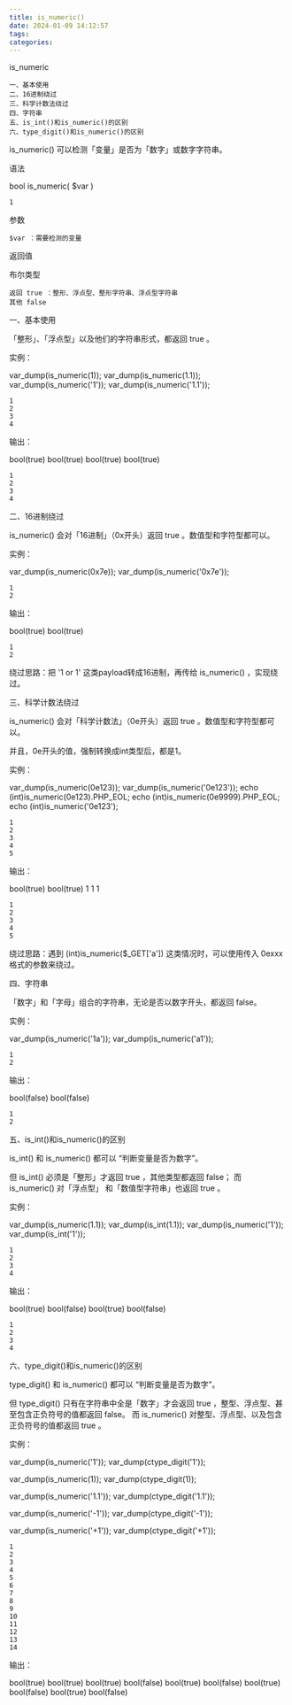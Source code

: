 ```yaml
---
title: is_numeric()
date: 2024-01-09 14:12:57
tags:
categories:
---
```


is_numeric

    一、基本使用
    二、16进制绕过
    三、科学计数法绕过
    四、字符串
    五、is_int()和is_numeric()的区别
    六、type_digit()和is_numeric()的区别

is_numeric() 可以检测「变量」是否为「数字」或数字字符串。

语法

bool is_numeric( $var )

    1

参数

    $var ：需要检测的变量

返回值

布尔类型

    返回 true ：整形、浮点型、整形字符串、浮点型字符串
    其他 false

一、基本使用

「整形」、「浮点型」以及他们的字符串形式，都返回 true 。

实例：

var_dump(is_numeric(1));
var_dump(is_numeric(1.1));
var_dump(is_numeric('1'));
var_dump(is_numeric('1.1'));

    1
    2
    3
    4

输出：

bool(true)
bool(true)
bool(true)
bool(true)

    1
    2
    3
    4


二、16进制绕过

is_numeric() 会对「16进制」（0x开头）返回 true 。数值型和字符型都可以。

实例：

var_dump(is_numeric(0x7e));
var_dump(is_numeric('0x7e'));

    1
    2

输出：

bool(true)
bool(true)

    1
    2

绕过思路：把 '1 or 1' 这类payload转成16进制，再传给 is_numeric() ，实现绕过。

三、科学计数法绕过

is_numeric() 会对「科学计数法」（0e开头）返回 true 。数值型和字符型都可以。

并且，0e开头的值，强制转换成int类型后，都是1。

实例：

var_dump(is_numeric(0e123));
var_dump(is_numeric('0e123'));
echo (int)is_numeric(0e123).PHP_EOL;
echo (int)is_numeric(0e9999).PHP_EOL;
echo (int)is_numeric('0e123');

    1
    2
    3
    4
    5

输出：

bool(true)
bool(true)
1
1
1

    1
    2
    3
    4
    5

绕过思路：遇到 (int)is_numeric($_GET['a']) 这类情况时，可以使用传入 0exxx 格式的参数来绕过。

四、字符串

「数字」和「字母」组合的字符串，无论是否以数字开头，都返回 false。

实例：

var_dump(is_numeric('1a'));
var_dump(is_numeric('a1'));

    1
    2

输出：

bool(false)
bool(false)

    1
    2


五、is_int()和is_numeric()的区别

is_int() 和 is_numeric() 都可以 “判断变量是否为数字”。

但 is_int() 必须是「整形」才返回 true ，其他类型都返回 false；
而 is_numeric() 对「浮点型」 和「数值型字符串」也返回 true 。

实例：

var_dump(is_numeric(1.1));
var_dump(is_int(1.1));
var_dump(is_numeric('1'));
var_dump(is_int('1'));

    1
    2
    3
    4

输出：

bool(true)
bool(false)
bool(true)
bool(false)

    1
    2
    3
    4


六、type_digit()和is_numeric()的区别

type_digit() 和 is_numeric() 都可以 “判断变量是否为数字”。

但 type_digit() 只有在字符串中全是「数字」才会返回 true ，整型、浮点型、甚至包含正负符号的值都返回 false。
而 is_numeric() 对整型、浮点型、以及包含正负符号的值都返回 true 。

实例：

var_dump(is_numeric('1'));
var_dump(ctype_digit('1'));

var_dump(is_numeric(1));
var_dump(ctype_digit(1));

var_dump(is_numeric('1.1'));
var_dump(ctype_digit('1.1'));

var_dump(is_numeric('-1'));
var_dump(ctype_digit('-1'));

var_dump(is_numeric('+1'));
var_dump(ctype_digit('+1'));

    1
    2
    3
    4
    5
    6
    7
    8
    9
    10
    11
    12
    13
    14

输出：

bool(true)
bool(true)
bool(true)
bool(false)
bool(true)
bool(false)
bool(true)
bool(false)
bool(true)
bool(false)

